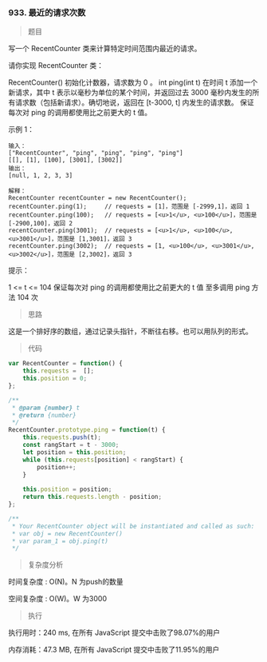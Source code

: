 ### 933. 最近的请求次数

> 题目

写一个 RecentCounter 类来计算特定时间范围内最近的请求。

请你实现 RecentCounter 类：

RecentCounter() 初始化计数器，请求数为 0 。
int ping(int t) 在时间 t 添加一个新请求，其中 t 表示以毫秒为单位的某个时间，并返回过去 3000 毫秒内发生的所有请求数（包括新请求）。确切地说，返回在 [t-3000, t] 内发生的请求数。
保证每次对 ping 的调用都使用比之前更大的 t 值。

示例 1：
```
输入：
["RecentCounter", "ping", "ping", "ping", "ping"]
[[], [1], [100], [3001], [3002]]
输出：
[null, 1, 2, 3, 3]

解释：
RecentCounter recentCounter = new RecentCounter();
recentCounter.ping(1);     // requests = [1]，范围是 [-2999,1]，返回 1
recentCounter.ping(100);   // requests = [<u>1</u>, <u>100</u>]，范围是 [-2900,100]，返回 2
recentCounter.ping(3001);  // requests = [<u>1</u>, <u>100</u>, <u>3001</u>]，范围是 [1,3001]，返回 3
recentCounter.ping(3002);  // requests = [1, <u>100</u>, <u>3001</u>, <u>3002</u>]，范围是 [2,3002]，返回 3
```

提示：

1 <= t <= 104
保证每次对 ping 的调用都使用比之前更大的 t 值
至多调用 ping 方法 104 次

> 思路

这是一个排好序的数组，通过记录头指针，不断往右移。也可以用队列的形式。

> 代码

```js
var RecentCounter = function() {
    this.requests =  [];
    this.position = 0;
};

/** 
 * @param {number} t
 * @return {number}
 */
RecentCounter.prototype.ping = function(t) {
    this.requests.push(t);
    const rangStart = t - 3000;
    let position = this.position;
    while (this.requests[position] < rangStart) {
        position++;
    }
    
    this.position = position;
    return this.requests.length - position;
};

/**
 * Your RecentCounter object will be instantiated and called as such:
 * var obj = new RecentCounter()
 * var param_1 = obj.ping(t)
 */
```

> 复杂度分析

时间复杂度 : O(N)。N 为push的数量

空间复杂度 : O(W)。W 为3000

> 执行

执行用时：240 ms, 在所有 JavaScript 提交中击败了98.07%的用户

内存消耗：47.3 MB, 在所有 JavaScript 提交中击败了11.95%的用户

